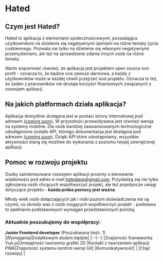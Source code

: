 
# Hated

## Czym jest Hated?
Hated to aplikacja z elementami społecznościowymi, pozwalająca użytkownikom na dzielenie się negatywnymi opiniami na różne tematy życia codziennego.
Pozwala nie tylko na dzielenie się własnymi negatywnymi przemyśleniami, ale też na sprawdzenie zdania innych osób na różne tematy.

Warto wspomnieć również, że aplikacja jest projektem open source non profit - oznacza to, że będzie ona zawsze darmowa, a każdy z użytkowników może w każdej chwili przejrzeć kod projektu. Oznacza to też, że żaden z pracowników nie dostaje korzyści finansowych związanych z rozwojem aplikacji.

## Na jakich platformach działa aplikacja?
Aplikacja domyślnie dostępna jest w postaci strony internetowej pod adresem [(coming soon)](https://github.com/marcin99b/Hated). W przyszłości przewidywana jest również wersja na systemy mobilne.
Dla osób bardziej zaawansowanych technologiczne udostępnione zostało API, którego dokumentacja jest dostępna pod adresem [(coming soon)](https://github.com/marcin99b/Hated). Dzięki API które udostępniamy, wszystkie aktywności staną się możliwe do wykonania z poziomu twojej zewnętrznej aplikacji.

## Pomoc w rozwoju projektu
Osoby zainteresowane rozwojem aplikacji prosimy o kierowanie wiadomości pod adres e-mail [hatedapp@gmail.com](mailto:hatedapp@email.com).
Przydadzą się nie tylko zgłoszenia osób chcących współtworzyć projekt, ale też pojedyncze uwagi dotyczące projektu - **każda próba pomocy jest ważna**.

Młody wiek osób dołączających jak i niski poziom doświadczenia nie są czymś, co skreśla was z osób mogących współtworzyć projekt - podstawa to spełnianie podstawowych wymagań przedstawionych poniżej.

### Aktualnie poszukujemy do współpracy:

**Junior Frontend developer** (Poszukiwana ilość: 1)
|Wymagania|Dodatkowym atutem będzie|
|--|--|
|Znajomość frameworka Vue.js|Umiejętność tworzenia grafiki 2D
|Kontakt z tworzeniem aplikacji PWA|Znajomość systemu kontroli wersji Git|
|Komunikatywność| |
|Chęć rozwoju| |
